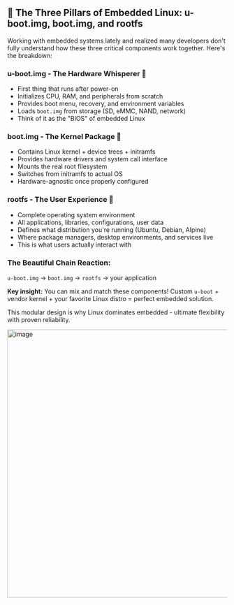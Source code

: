 ## 🔧 The Three Pillars of Embedded Linux: u-boot.img, boot.img, and rootfs

Working with embedded systems lately and realized many developers don't fully understand how these three critical components work together. Here's the breakdown:

### u-boot.img - The Hardware Whisperer 🔌
- First thing that runs after power-on
- Initializes CPU, RAM, and peripherals from scratch
- Provides boot menu, recovery, and environment variables
- Loads `boot.img` from storage (SD, eMMC, NAND, network)
- Think of it as the "BIOS" of embedded Linux

### boot.img - The Kernel Package 🐧
- Contains Linux kernel + device trees + initramfs
- Provides hardware drivers and system call interface
- Mounts the real root filesystem
- Switches from initramfs to actual OS
- Hardware-agnostic once properly configured

### rootfs - The User Experience 👤
- Complete operating system environment
- All applications, libraries, configurations, user data
- Defines what distribution you're running (Ubuntu, Debian, Alpine)
- Where package managers, desktop environments, and services live
- This is what users actually interact with

### The Beautiful Chain Reaction:
`u-boot.img` → `boot.img` → `rootfs` → your application

**Key insight:** You can mix and match these components! Custom `u-boot` + vendor kernel + your favorite Linux distro = perfect embedded solution.

This modular design is why Linux dominates embedded - ultimate flexibility with proven reliability.

<img width="800" height="614" alt="image" src="https://github.com/user-attachments/assets/3e4247d2-f174-41e4-abbf-4c88414974f8" />
